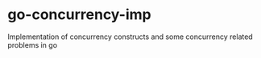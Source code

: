 # go-concurrency-imp
Implementation of concurrency constructs and some concurrency related problems in go
